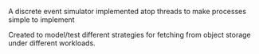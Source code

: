 A discrete event simulator implemented atop threads to make processes simple to implement

Created to model/test different strategies for fetching from object storage under different workloads.
